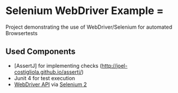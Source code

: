 # Selenium WebDriver Example =

Project demonstrating the use of WebDriver/Selenium for automated Browsertests


## Used Components

* [AssertJ] for implementing checks (http://joel-costigliola.github.io/assertj/)
* Junit 4 for test execution
* [WebDriver API](https://seleniumhq.github.io/selenium/docs/api/java/org/openqa/selenium/WebDriver.html) via [Selenium 2](https://www.seleniumhq.org/docs/03_webdriver.jsp#chapter03-reference)